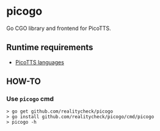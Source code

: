 # picogo

Go CGO library and frontend for PicoTTS.

## Runtime requirements

* [PicoTTS languages](https://github.com/realitycheck/picopi/tree/master/pico/lang/)


## HOW-TO

### Use `picogo` cmd

```
> go get github.com/realitycheck/picogo
> go install github.com/realitycheck/picogo/cmd/picogo
> picogo -h
```